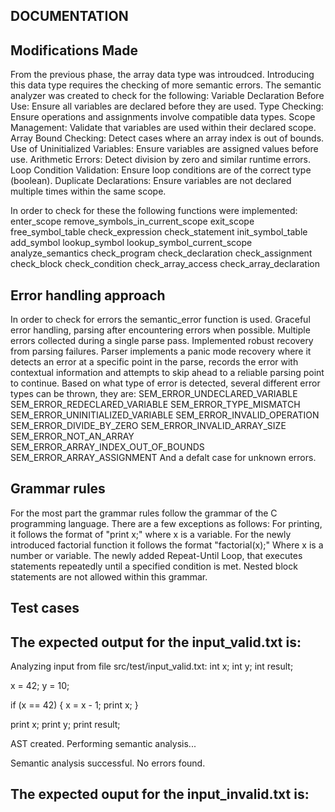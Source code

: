 ## DOCUMENTATION ##

## Modifications Made
From the previous phase, the array data type was introudced. Introducing this data type requires the checking of more semantic errors.
The semantic analyzer was created to check for the following:
    Variable Declaration Before Use: Ensure all variables are declared before they are used.
    Type Checking: Ensure operations and assignments involve compatible data types.
    Scope Management: Validate that variables are used within their declared scope.
    Array Bound Checking: Detect cases where an array index is out of bounds.
    Use of Uninitialized Variables: Ensure variables are assigned values before use.
    Arithmetic Errors: Detect division by zero and similar runtime errors.
    Loop Condition Validation: Ensure loop conditions are of the correct type (boolean).
    Duplicate Declarations: Ensure variables are not declared multiple times within the same scope.

In order to check for these the following functions were implemented:
    enter_scope
    remove_symbols_in_current_scope
    exit_scope
    free_symbol_table
    check_expression
    check_statement
    init_symbol_table
    add_symbol
    lookup_symbol
    lookup_symbol_current_scope
    analyze_semantics
    check_program
    check_declaration
    check_assignment
    check_block
    check_condition
    check_array_access
    check_array_declaration

## Error handling approach
In order to check for errors the semantic_error function is used.
Graceful error handling, parsing after encountering errors when possible.
Multiple errors collected during a single parse pass. 
Implemented robust recovery from parsing failures.
Parser implements a  panic mode recovery where it detects an error at a specific point in the parse, 
records the error with contextual information and attempts to skip ahead to a reliable parsing point to continue.
Based on what type of error is detected, several different error types can be thrown, they are:
    SEM_ERROR_UNDECLARED_VARIABLE
    SEM_ERROR_REDECLARED_VARIABLE
    SEM_ERROR_TYPE_MISMATCH
    SEM_ERROR_UNINITIALIZED_VARIABLE
    SEM_ERROR_INVALID_OPERATION
    SEM_ERROR_DIVIDE_BY_ZERO
    SEM_ERROR_INVALID_ARRAY_SIZE
    SEM_ERROR_NOT_AN_ARRAY
    SEM_ERROR_ARRAY_INDEX_OUT_OF_BOUNDS
    SEM_ERROR_ARRAY_ASSIGNMENT
    And a defalt case for unknown errors.

## Grammar rules
For the most part the grammar rules follow the grammar of the C programming language.
There are a few exceptions as follows:
For printing, it follows the format of "print x;" where x is a variable.
For the newly introduced factorial function it follows the format "factorial(x);" Where x is a number or variable.
The newly added Repeat-Until Loop, that executes statements repeatedly until a specified condition is met.
Nested block statements are not allowed within this grammar.

## Test cases

## The expected output for the input_valid.txt is:

Analyzing input from file src/test/input_valid.txt:
int x;
int y;
int result;

x = 42;
y = 10;

if (x == 42) {
    x = x - 1;
    print x;
}

print x;
print y;
print result;

AST created. Performing semantic analysis...

Semantic analysis successful. No errors found.

## The expected ouput for the input_invalid.txt is:


